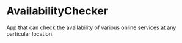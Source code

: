 # AvailabilityChecker
App that can check the availability of various online services at any particular location.
